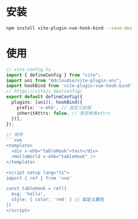 # 安装
```bash
npm install vite-plugin-vue-hook-bind --save-dev
```

# 使用
```ts
// vite.config.ts
import { defineConfig } from "vite";
import uni from "@dcloudio/vite-plugin-uni";
import hookBind from 'vite-plugin-vue-hook-bind'
// https://vitejs.dev/config/
export default defineConfig({
  plugins: [uni(), hookBind({
    prefix: 'v-ehb', // 自定义前缀
    inheritAttrs: false, // 是否继承attrs
  })],
});

// 使用
```vue
<template>
  <div v-ehb="tableHook">test</div>
  <HelloWorld v-ehb="tableHook" />
</template>

<script setup lang="ts">
import { ref } from 'vue'

const tableHook = ref({
  msg: 'hello',
  style: { color: 'red' } // 自定义属性
})
</script>
```
